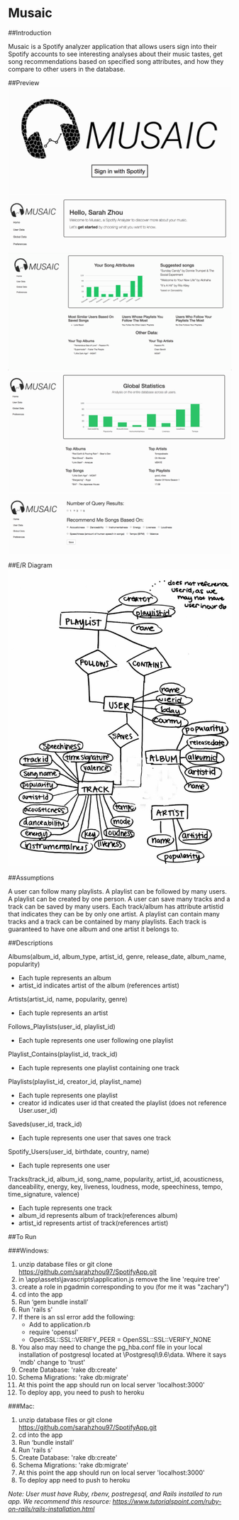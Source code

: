 Musaic
=====================

##Introduction

Musaic is a Spotify analyzer application that allows users sign into their Spotify accounts to see interesting analyses about their music tastes, get song recommendations based on specified song attributes, and how they compare to other users in the database.

##Preview
![picture](img/signin.png)
![picture](img/name.png)
![picture](img/user.png)
![picture](img/global.png)
![picture](img/preferences.png)

##E/R Diagram
![picture](img/erdiagram.png)

##Assumptions

A user can follow many playlists. A playlist can be followed by many users. A playlist can be created by one person. A user can save many tracks and a track can be saved by many users. Each track/album has attribute artistid that indicates they can be by only one artist. A playlist can contain many tracks and a track can be contained by many playlists. Each track is guaranteed to have one album and one artist it belongs to. 

##Descriptions

Albums(album_id, album_type, artist_id, genre, release_date, album_name, popularity)

* Each tuple represents an album
* artist_id indicates artist of the album (references artist)
 
Artists(artist_id, name, popularity, genre)

* Each tuple represents an artist 

Follows_Playlists(user_id, playlist_id)

* Each tuple represents one user following one playlist

Playlist_Contains(playlist_id, track_id)

* Each tuple represents one playlist containing one track 

Playlists(playlist_id, creator_id, playlist_name)

* Each tuple represents one playlist
* creator id indicates user id that created the playlist (does not reference User.user_id)

Saveds(user_id, track_id)

* Each tuple represents one user that saves one track
 
Spotify_Users(user_id, birthdate, country, name)

* Each tuple represents one user


Tracks(track_id, album_id, song_name, popularity, artist_id, acousticness, danceability, energy, key, liveness, loudness, mode, speechiness, tempo, time_signature, valence)

* Each tuple represents one track
* album_id represents album of track(references album)
* artist_id represents artist of track(references artist)


##To Run

###Windows:

1. unzip database files or git clone https://github.com/sarahzhou97/SpotifyApp.git
2. in \app\assets\javascripts\application.js remove the line 'require tree'
3. create a role in pgadmin corresponding to you (for me it was "zachary")
4. cd into the app
5. Run ‘gem bundle install’
6. Run 'rails s'
7. If there is an ssl error add the following:
	* Add to application.rb 
	* require 'openssl'
	* OpenSSL::SSL::VERIFY_PEER = OpenSSL::SSL::VERIFY_NONE
8. You also may need to change the pg_hba.conf file in your local installation of postgresql located at  \Postgresql\9.6\data. Where it says 'mdb' change to 'trust' 
9. Create Database: 'rake db:create'
10. Schema Migrations: 'rake db:migrate'
11. At this point the app should run on local server 'localhost:3000'
12. To deploy app, you need to push to heroku

###Mac:

1. unzip database files or git clone https://github.com/sarahzhou97/SpotifyApp.git
2. cd into the app
3. Run ‘bundle install’
4. Run 'rails s'
5. Create Database: 'rake db:create'
6. Schema Migrations: 'rake db:migrate'
7. At this point the app should run on local server 'localhost:3000'
8. To deploy app need to push to heroku



*Note: User must have Ruby, rbenv, postregesql, and Rails installed to run app. We recommend this resource: https://www.tutorialspoint.com/ruby-on-rails/rails-installation.html*



